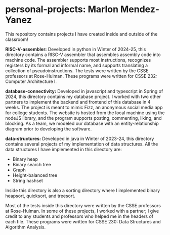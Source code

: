# personal-projects: Marlon Mendez-Yanez
This repository contains projects I have created inside and outside of the classroom!

**RISC-V-assembler:** Developed in python in Winter of 2024-25, this directory contains a RISC-V assembler that assembles assembly code into machine code.
The assembler supports most instructions, recognizes registers by its formal and informal name, and supports translating a collection of pseudoinstructions.
The tests were written by the CSSE professors at Rose-Hulman. These programs were written for CSSE 232: Computer Architecture I.

**database-connectivity:** Developed in javascript and typescript in Spring of 2024, this directory contains my database project. I worked with two other partners to implement
the backend and frontend of this database in 4 weeks. The project is meant to mimic Fizz, an anonymous social media app for college students. The website is hosted from the local machine
using the nodeJS library, and the program supports posting, commenting, liking, and blocking. As a team, we modeled our database with an entity-relationship diagram prior to developing the
software.

**data-structures:** Developed in java in Winter of 2023-24, this directory contains several projects of my implementation of data structures. All the data structures
I have implemented in this directory are:
* Binary heap
* Binary search tree
* Graph
* Height-balanced tree
* String hashset

Inside this directory is also a sorting directory where I implemented binary heapsort, quicksort, and treesort. 

Most of the tests inside this directory were written by the CSSE professors at Rose-Hulman. In some of these projects, I worked with a partner; I give credit to any 
students and professors who helped me in the headers of each file. These programs were written for CSSE 230: Data Structures and Algorithm Analysis.
